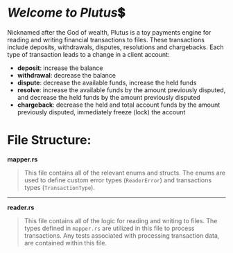 # *Welcome to Plutus*:heavy_dollar_sign:
Nicknamed after the God of wealth, Plutus is a toy payments engine for reading and writing financial transactions to files. These transactions include deposits, withdrawals, disputes, resolutions and chargebacks. Each type of transaction leads to a change in a client account:

- **deposit**: increase the balance
- **withdrawal**: decrease the balance
- **dispute**: decrease the available funds, increase the held funds
- **resolve**: increase the available funds by the amount previously disputed, and decrease the held funds by the amount previously disputed
- **chargeback**: decrease the held and total account funds by the amount previously disputed, immediately freeze (lock) the account

# **File Structure**:
**mapper.rs**
> This file contains all of the relevant enums and structs. The enums are used to define custom error types (`ReaderError`) and transactions types (`TransactionType`).
---
**reader.rs**
> This file contains all of the logic for reading and writing to files. The types defined in `mapper.rs` are utilized in this file to process transactions. Any tests associated with processing transaction data, are contained within this file.
